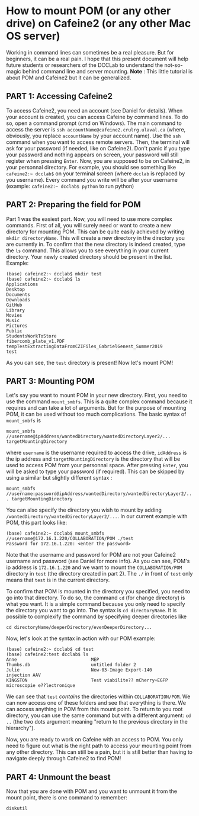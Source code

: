 # How to mount POM (or any other drive) on Cafeine2 (or any other Mac OS server)

Working in command lines can sometimes be a real pleasure. But for beginners, it can be a real pain.
I hope that this present document will help future students or researchers of the DCCLab to understand the not-so-magic behind command line and server mounting. **Note** : This little tutorial is about POM and Cafeine2 but it can be generalized.

## PART 1: Accessing Cafeine2
To access Cafeine2, you need an account (see Daniel for details). When your account is created, you can access Cafeine by command lines.
To do so, open a command prompt (cmd on Windows).
The main command to access the server is `ssh accountName@cafeine2.crulrg.ulaval.ca`
(where, obviously, you replace `accountName` by your account name). Use the `ssh` command when you want to access remote servers. Then, the terminal will ask for your password (if needed, like on Cafeine2). Don't panic if you type your password and nothing appears on screen, your password will still register when pressing `Enter`. Now, you are supposed to be on Cafeine2, in your personnal directory. For example, you should see something like `cafeine2:~ dcclab$` on your terminal screen (where `dcclab` is replaced by you username). Every command you write will be after your username (example: `cafeine2:~ dcclab$ python` to run python)

## PART 2: Preparing the field for POM
Part 1 was the easiest part. Now, you will need to use more complex commands. First of all, you will surely need or want to create a new
directory for mounting POM. This can be quite easily achieved by writing `mkdir directoryName`. This will create a new directory in the directory you are currently in. To confirm that the new directory is indeed created, type the `ls` command. This allows you to see everything in your current directory. Your newly created directory should be present in the list. Example:
```
(base) cafeine2:~ dcclab$ mkdir test
(base) cafeine2:~ dcclab$ ls
Applications
Desktop
Documents
Downloads
GitHub
Library
Movies
Music
Pictures
Public
StudentsWorkToStore
fibercomb_plate_v1.PDF
tempTestExtractingDataFromCZIFiles_GabrielGenest_Summer2019
test
```
As you can see, the `test` directory is present! Now let's mount POM!

## PART 3: Mounting POM
Let's say you want to mount POM in your new directory. First, you need to use the command `mount_smbfs`. This is a quite complex command because it requires and can take a lot of arguments. But for the purpose of mounting POM, it can be used without too much complications.
The basic syntax of `mount_smbfs` is 

`mount_smbfs //username@ipAddress/wantedDirectory/wantedDirectoryLayer2/... targetMountingDirectory`

where `username` is the username required to access the drive, `idAddress` is the ip address and `targetMountingDirectory` is the directory that will be used to access POM from your personnal space. After pressing `Enter`, you will be asked to type your password (if required). This can be skipped by using a similar but slightly different syntax :

`mount_smbfs //username:password@ipAddress/wantedDirectory/wantedDirectoryLayer2/... targetMountingDirectory`

You can also specify the directory you wish to mount by adding `/wantedDirectory/wantedDirectoryLayer2/...`. In our current example with POM, this part looks like:
```
(base) cafeine2:~ dcclab$ mount_smbfs //username@172.16.1.220/COLLABORATION/POM ./test
Password for 172.16.1.220: <enter the password>
```
Note that the username and password for POM are not your Cafeine2 username and password (see Daniel for more info). As you can see, POM's ip address is `172.16.1.220` and we want to mount the `COLLABORATION/POM` directory in `test` (the directory created in part 2). The `./` in front of `test` only means that `test` is in the current directory.

To confirm that POM is mounted in the directory you specified, you need to go into that directory. To do so, the command `cd` (for change directory) is what you want. It is a simple command because you only need to specify the directory you want to go into. The syntax is `cd directoryName`. It is possible to complexify the command by specifying deeper directories like

`cd directoryName/deeperDirectory/evenDeeperDirectory...`

Now, let's look at the syntax in action with our POM example:
```
(base) cafeine2:~ dcclab$ cd test
(base) cafeine2:test dcclab$ ls
Anne                            MEP                             Thumbs.db                       untitled folder 2
Julie                           New-03-Image Export-140         injection AAV
KINGSTON                        Test viabilite?? mCherry+EGFP   microscopie e??lectronique
```
We can see that `test` *contains* the directories within `COLLABORATION/POM`. We can now access one of these folders and see that everything is there. We can access anything in POM from this mount point. To return to you root directory, you can use the same command but with a different argument: `cd ..` (the two dots argument meaning "return to the previous directory in the hierarchy").

Now, you are ready to work on Cafeine with an access to POM. You only need to figure out what is the right path to access your mounting point from any other directory. This can still be a pain, but it is still better than having to navigate deeply through Cafeine2 to find POM!

## PART 4: Unmount the beast
Now that you are done with POM and you want to unmount it from the mount point, there is one command to remember:

`diskutil`
